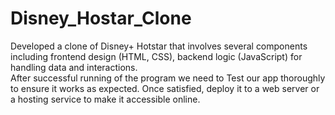 # Disney_Hostar_Clone

 Developed a clone of Disney+ Hotstar that involves several components including frontend design (HTML, CSS), backend logic (JavaScript) for handling data and interactions.<br>
After successful running of the program we need to Test our app thoroughly to ensure it works as expected. Once satisfied, deploy it to a web server or a hosting service to make it accessible online.
